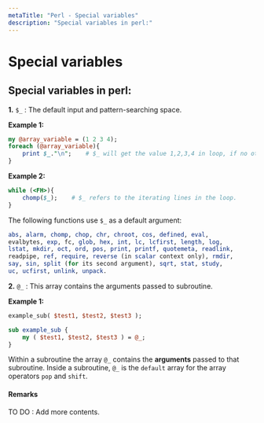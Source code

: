 ```yaml
---
metaTitle: "Perl - Special variables"
description: "Special variables in perl:"
---
```


# Special variables




## Special variables in perl:


**1.** `$_` : The default input and pattern-searching space.

**Example 1:**

```perl
my @array_variable = (1 2 3 4);
foreach (@array_variable){
    print $_."\n";    # $_ will get the value 1,2,3,4 in loop, if no other variable is supplied.
}

```

**Example 2:**

```perl
while (<FH>){
    chomp($_);    # $_ refers to the iterating lines in the loop.
}

```

The following functions use `$_` as a default argument:

```perl
abs, alarm, chomp, chop, chr, chroot, cos, defined, eval,
evalbytes, exp, fc, glob, hex, int, lc, lcfirst, length, log,
lstat, mkdir, oct, ord, pos, print, printf, quotemeta, readlink,
readpipe, ref, require, reverse (in scalar context only), rmdir,
say, sin, split (for its second argument), sqrt, stat, study,
uc, ucfirst, unlink, unpack.

```

**2.** `@_` : This array contains the arguments passed to subroutine.

**Example 1:**

```perl
example_sub( $test1, $test2, $test3 );

sub example_sub {
    my ( $test1, $test2, $test3 ) = @_; 
}

```

Within a subroutine the array `@_` contains the **arguments** passed to that subroutine. Inside a subroutine, `@_` is the `default` array for the array operators `pop` and `shift`.



#### Remarks


TO DO : Add more contents.

